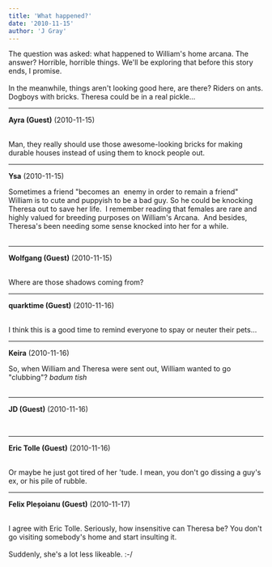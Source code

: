 ```yaml
---
title: 'What happened?'
date: '2010-11-15'
author: 'J Gray'
---
```


The question was asked: what happened to William's home arcana. The answer? Horrible, horrible things. We'll be exploring that before this story ends, I promise.<br><br>In the meanwhile, things aren't looking good here, are there? Riders on ants. Dogboys with bricks. Theresa could be in a real pickle...<br>

---
**Ayra (Guest)** (2010-11-15)

<br> Man, they really should use those awesome-looking bricks for making durable houses instead of using them to knock people out.

---
**Ysa** (2010-11-15)

Sometimes&nbsp;a friend&nbsp;"becomes an&nbsp;&nbsp;enemy in order to remain a friend"&nbsp;&nbsp; William is to&nbsp;cute and puppyish&nbsp;to be a bad guy. So he could be knocking Theresa out to save her life.&nbsp; I remember reading that females are rare and highly valued for breeding purposes on William's Arcana.&nbsp; And besides, Theresa's been needing some sense knocked into her for a while.<br><br>

---
**Wolfgang (Guest)** (2010-11-15)

<br> Where are those shadows coming from?<br>

---
**quarktime (Guest)** (2010-11-16)

<br> I think this is a good time to remind everyone to spay or neuter their pets...<br>

---
**Keira** (2010-11-16)

So, when William and Theresa were sent out, William wanted to go "clubbing"? *badum tish*<br><br>

---
**JD (Guest)** (2010-11-16)

<br>

---
**Eric Tolle (Guest)** (2010-11-16)

<br> Or maybe he just got tired of her 'tude. I mean, you don't go dissing a guy's ex, or his pile of rubble.<br>

---
**Felix Pleșoianu (Guest)** (2010-11-17)

<br> I agree with Eric Tolle. Seriously, how insensitive can Theresa be? You don't go visiting somebody's home and start insulting it.
<br>
<br>Suddenly, she's a lot less likeable. :-/

